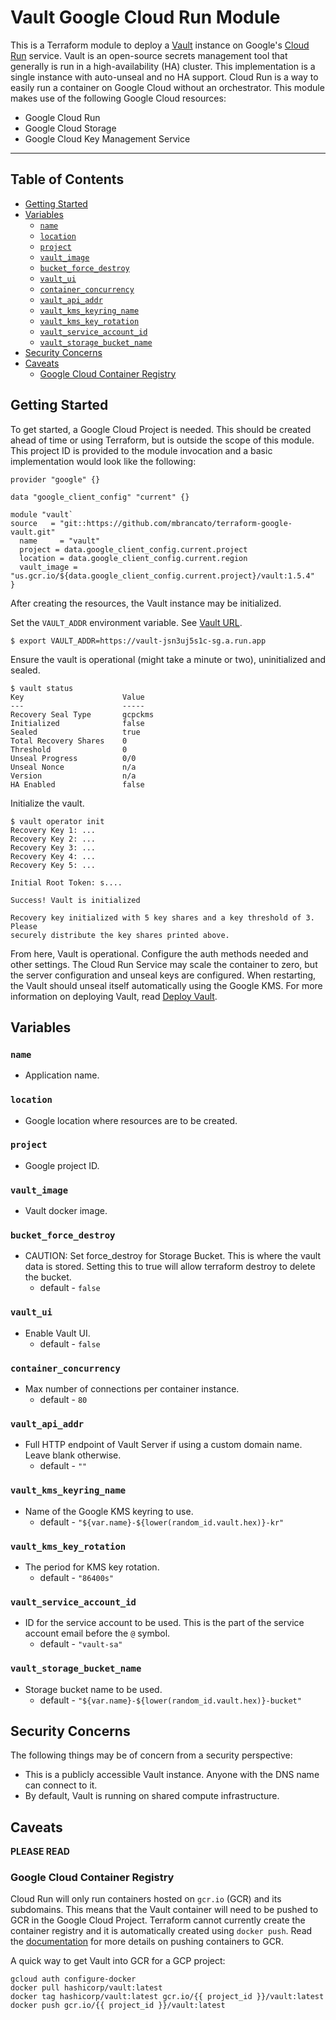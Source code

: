 # Vault Google Cloud Run Module

This is a Terraform module to deploy a [Vault](https://www.vaultproject.io/)
instance on Google's [Cloud Run](https://cloud.google.com/run/) service. Vault
is an open-source secrets management tool that generally is run in a
high-availability (HA) cluster. This implementation is a single instance
with auto-unseal and no HA support. Cloud Run is a way to easily run a
container on Google Cloud without an orchestrator. This module makes use of the
following Google Cloud resources:

* Google Cloud Run
* Google Cloud Storage
* Google Cloud Key Management Service

---
## Table of Contents

- [Getting Started](#getting-started)
- [Variables](#variables)
  - [`name`](#name)
  - [`location`](#location)
  - [`project`](#project)
  - [`vault_image`](#vault_image)
  - [`bucket_force_destroy`](#bucket_force_destroy)
  - [`vault_ui`](#vault_ui)
  - [`container_concurrency`](#container_concurrency)
  - [`vault_api_addr`](#vault_api_addr)
  - [`vault_kms_keyring_name`](#vault_kms_keyring_name)
  - [`vault_kms_key_rotation`](#vault_kms_key_rotation)
  - [`vault_service_account_id`](#vault_service_account_id)
  - [`vault_storage_bucket_name`](#vault_storage_bucket_name)
- [Security Concerns](#security-concerns)
- [Caveats](#caveats)
  - [Google Cloud Container Registry](#google-cloud-container-registry)
  
## Getting Started

To get started, a Google Cloud Project is needed. This should be created ahead
of time or using Terraform, but is outside the scope of this module. This
project ID is provided to the module invocation and a basic implementation
would look like the following:

```hcl
provider "google" {}

data "google_client_config" "current" {}

module "vault`
source   = "git::https://github.com/mbrancato/terraform-google-vault.git"
  name     = "vault"
  project = data.google_client_config.current.project
  location = data.google_client_config.current.region
  vault_image = "us.gcr.io/${data.google_client_config.current.project}/vault:1.5.4"
}
```

After creating the resources, the Vault instance may be initialized.

Set the `VAULT_ADDR` environment variable. See [Vault URL](#vault-url).

```
$ export VAULT_ADDR=https://vault-jsn3uj5s1c-sg.a.run.app
```

Ensure the vault is operational (might take a minute or two), uninitialized and
sealed.

```
$ vault status
Key                      Value
---                      -----
Recovery Seal Type       gcpckms
Initialized              false
Sealed                   true
Total Recovery Shares    0
Threshold                0
Unseal Progress          0/0
Unseal Nonce             n/a
Version                  n/a
HA Enabled               false
```

Initialize the vault.

```
$ vault operator init
Recovery Key 1: ...
Recovery Key 2: ...
Recovery Key 3: ...
Recovery Key 4: ...
Recovery Key 5: ...

Initial Root Token: s....

Success! Vault is initialized

Recovery key initialized with 5 key shares and a key threshold of 3. Please
securely distribute the key shares printed above.
```

From here, Vault is operational. Configure the auth methods needed and other
settings. The Cloud Run Service may scale the container to zero, but the server
configuration and unseal keys are configured. When restarting, the Vault should
unseal itself automatically using the Google KMS. For more information on
deploying Vault, read
[Deploy Vault](https://learn.hashicorp.com/vault/getting-started/deploy).

## Variables

### `name`
- Application name.

### `location`
- Google location where resources are to be created.

### `project`
- Google project ID.

### `vault_image`
- Vault docker image.

### `bucket_force_destroy`
- CAUTION: Set force_destroy for Storage Bucket. This is where the vault data is stored. Setting this to true will allow terraform destroy to delete the bucket.
  - default - `false`

### `vault_ui`
- Enable Vault UI.
  - default - `false`

### `container_concurrency`
- Max number of connections per container instance.
  - default - `80`

### `vault_api_addr`
- Full HTTP endpoint of Vault Server if using a custom domain name. Leave blank otherwise.
  - default - `""`

### `vault_kms_keyring_name`
- Name of the Google KMS keyring to use.
  - default - `"${var.name}-${lower(random_id.vault.hex)}-kr"`

### `vault_kms_key_rotation`
- The period for KMS key rotation.
  - default - `"86400s"`

### `vault_service_account_id`
- ID for the service account to be used. This is the part of the service account email before the `@` symbol.
  - default - `"vault-sa"`

### `vault_storage_bucket_name`
- Storage bucket name to be used.
  - default - `"${var.name}-${lower(random_id.vault.hex)}-bucket"`

## Security Concerns

The following things may be of concern from a security perspective:

* This is a publicly accessible Vault instance. Anyone with the DNS name can connect to it.
* By default, Vault is running on shared compute infrastructure.

## Caveats

**PLEASE READ**

### Google Cloud Container Registry

Cloud Run will only run containers hosted on `gcr.io` (GCR) and its subdomains.
This means that the Vault container will need to be pushed to GCR in the Google
Cloud Project. Terraform cannot currently create the container registry and it
is automatically created using `docker push`. Read the
[documentation](https://cloud.google.com/container-registry/docs/pushing-and-pulling)
for more details on pushing containers to GCR.

A quick way to get Vault into GCR for a GCP project:

```
gcloud auth configure-docker
docker pull hashicorp/vault:latest
docker tag hashicorp/vault:latest gcr.io/{{ project_id }}/vault:latest
docker push gcr.io/{{ project_id }}/vault:latest
```